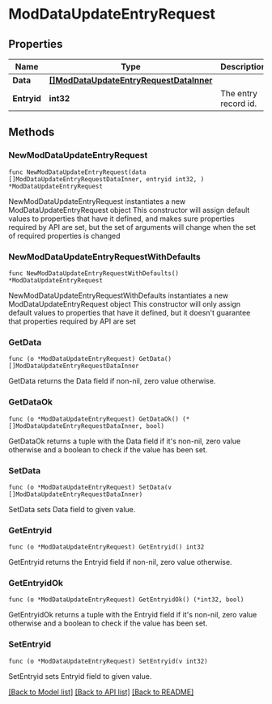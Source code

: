 # ModDataUpdateEntryRequest

## Properties

Name | Type | Description | Notes
------------ | ------------- | ------------- | -------------
**Data** | [**[]ModDataUpdateEntryRequestDataInner**](ModDataUpdateEntryRequestDataInner.md) |  | 
**Entryid** | **int32** | The entry record id. | [default to null]

## Methods

### NewModDataUpdateEntryRequest

`func NewModDataUpdateEntryRequest(data []ModDataUpdateEntryRequestDataInner, entryid int32, ) *ModDataUpdateEntryRequest`

NewModDataUpdateEntryRequest instantiates a new ModDataUpdateEntryRequest object
This constructor will assign default values to properties that have it defined,
and makes sure properties required by API are set, but the set of arguments
will change when the set of required properties is changed

### NewModDataUpdateEntryRequestWithDefaults

`func NewModDataUpdateEntryRequestWithDefaults() *ModDataUpdateEntryRequest`

NewModDataUpdateEntryRequestWithDefaults instantiates a new ModDataUpdateEntryRequest object
This constructor will only assign default values to properties that have it defined,
but it doesn't guarantee that properties required by API are set

### GetData

`func (o *ModDataUpdateEntryRequest) GetData() []ModDataUpdateEntryRequestDataInner`

GetData returns the Data field if non-nil, zero value otherwise.

### GetDataOk

`func (o *ModDataUpdateEntryRequest) GetDataOk() (*[]ModDataUpdateEntryRequestDataInner, bool)`

GetDataOk returns a tuple with the Data field if it's non-nil, zero value otherwise
and a boolean to check if the value has been set.

### SetData

`func (o *ModDataUpdateEntryRequest) SetData(v []ModDataUpdateEntryRequestDataInner)`

SetData sets Data field to given value.


### GetEntryid

`func (o *ModDataUpdateEntryRequest) GetEntryid() int32`

GetEntryid returns the Entryid field if non-nil, zero value otherwise.

### GetEntryidOk

`func (o *ModDataUpdateEntryRequest) GetEntryidOk() (*int32, bool)`

GetEntryidOk returns a tuple with the Entryid field if it's non-nil, zero value otherwise
and a boolean to check if the value has been set.

### SetEntryid

`func (o *ModDataUpdateEntryRequest) SetEntryid(v int32)`

SetEntryid sets Entryid field to given value.



[[Back to Model list]](../README.md#documentation-for-models) [[Back to API list]](../README.md#documentation-for-api-endpoints) [[Back to README]](../README.md)


